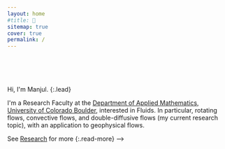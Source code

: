 ```yaml
---
layout: home
#title: 👋
sitemap: true
cover: true
permalink: /
---
```

<br>
<br>
<br>
<br>
Hi, I'm Manjul.
{:.lead}

I'm a Research Faculty at the [Department of Applied Mathematics, University of Colorado Boulder](https://www.colorado.edu/amath/), interested in Fluids. In particular, rotating flows, convective flows, and double-diffusive flows (my current research topic), with an application to geophysical flows.

<!--
## Latest Posts

<!--posts-->

See [Research](/research/) for more
{:.read-more}
-->
